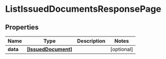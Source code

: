 # ListIssuedDocumentsResponsePage

## Properties

Name | Type | Description | Notes
------------ | ------------- | ------------- | -------------
**data** | [**[IssuedDocument]**](IssuedDocument.md) |  | [optional] 


